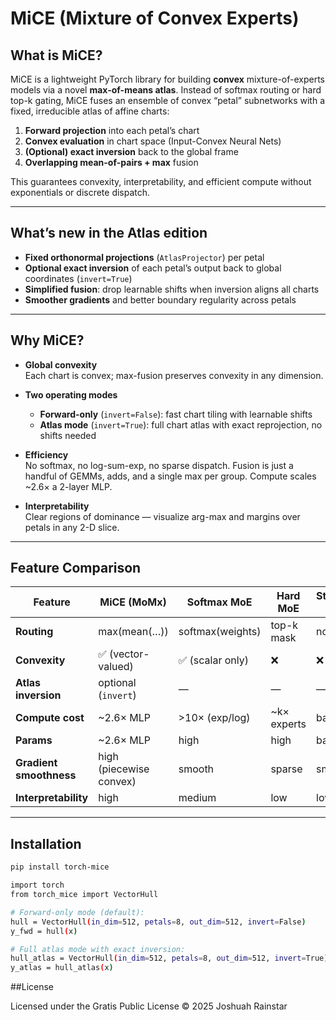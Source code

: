 # MiCE (Mixture of Convex Experts)

## What is MiCE?

MiCE is a lightweight PyTorch library for building **convex** mixture-of-experts models via a novel **max-of-means atlas**.  Instead of softmax routing or hard top-k gating, MiCE fuses an ensemble of convex “petal” subnetworks with a fixed, irreducible atlas of affine charts:

1. **Forward projection** into each petal’s chart  
2. **Convex evaluation** in chart space (Input-Convex Neural Nets)  
3. **(Optional) exact inversion** back to the global frame  
4. **Overlapping mean-of-pairs + max** fusion  

This guarantees convexity, interpretability, and efficient compute without exponentials or discrete dispatch.

---

## What’s new in the Atlas edition

- **Fixed orthonormal projections** (`AtlasProjector`) per petal  
- **Optional exact inversion** of each petal’s output back to global coordinates (`invert=True`)  
- **Simplified fusion**: drop learnable shifts when inversion aligns all charts  
- **Smoother gradients** and better boundary regularity across petals  

---

## Why MiCE?

- **Global convexity**  
  Each chart is convex; max-fusion preserves convexity in any dimension.

- **Two operating modes**  
  - **Forward-only** (`invert=False`): fast chart tiling with learnable shifts  
  - **Atlas mode**  (`invert=True`): full chart atlas with exact reprojection, no shifts needed

- **Efficiency**  
  No softmax, no log-sum-exp, no sparse dispatch.  Fusion is just a handful of GEMMs, adds, and a single max per group.  Compute scales ~2.6× a 2-layer MLP.

- **Interpretability**  
  Clear regions of dominance — visualize arg-max and margins over petals in any 2-D slice.  

---

## Feature Comparison

| Feature               | MiCE (MoMx)            | Softmax MoE       | Hard MoE         | Standard MLP |
|-----------------------|------------------------|-------------------|------------------|--------------|
| **Routing**           | max(mean(…))           | softmax(weights)  | top-k mask       | none         |
| **Convexity**         | ✅ (vector-valued)      | ✅ (scalar only)  | ❌                | ❌            |
| **Atlas inversion**   | optional (`invert`)    | —                 | —                | —            |
| **Compute cost**      | ~2.6× MLP              | >10× (exp/log)    | ~k× experts      | baseline     |
| **Params**            | ~2.6× MLP              | high              | high             | baseline     |
| **Gradient smoothness**| high (piecewise convex)| smooth            | sparse           | smooth       |
| **Interpretability**  | high                   | medium            | low              | low          |

---

## Installation

```bash
pip install torch-mice

import torch
from torch_mice import VectorHull

# Forward-only mode (default):
hull = VectorHull(in_dim=512, petals=8, out_dim=512, invert=False)
y_fwd = hull(x)

# Full atlas mode with exact inversion:
hull_atlas = VectorHull(in_dim=512, petals=8, out_dim=512, invert=True)
y_atlas = hull_atlas(x)

```
##License

Licensed under the Gratis Public License © 2025 Joshuah Rainstar
